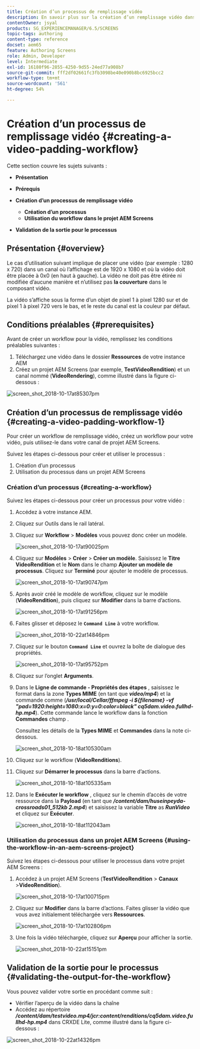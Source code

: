 ```yaml
---
title: Création d’un processus de remplissage vidéo
description: En savoir plus sur la création d’un remplissage vidéo dans le workflow pour vos ressources.
contentOwner: jsyal
products: SG_EXPERIENCEMANAGER/6.5/SCREENS
topic-tags: authoring
content-type: reference
docset: aem65
feature: Authoring Screens
role: Admin, Developer
level: Intermediate
exl-id: 16180f96-2855-4250-9d55-24ed77a908b7
source-git-commit: fff2df02661fc3fb3098be40e090b8bc6925bcc2
workflow-type: tm+mt
source-wordcount: '561'
ht-degree: 54%

---
```


# Création d’un processus de remplissage vidéo {#creating-a-video-padding-workflow}

Cette section couvre les sujets suivants :

* **Présentation**
* **Prérequis**
* **Création d’un processus de remplissage vidéo**
   * **Création d’un processus**
   * **Utilisation du workflow dans le projet AEM Screens**

* **Validation de la sortie pour le processus**

## Présentation {#overview}

Le cas d’utilisation suivant implique de placer une vidéo (par exemple : 1280 x 720) dans un canal où l’affichage est de 1920 x 1080 et où la vidéo doit être placée à 0x0 (en haut à gauche). La vidéo ne doit pas être étirée ni modifiée d’aucune manière et n’utilisez pas **la couverture** dans le composant vidéo.

La vidéo s’affiche sous la forme d’un objet de pixel 1 à pixel 1280 sur et de pixel 1 à pixel 720 vers le bas, et le reste du canal est la couleur par défaut.

## Conditions préalables {#prerequisites}

Avant de créer un workflow pour la vidéo, remplissez les conditions préalables suivantes :

1. Téléchargez une vidéo dans le dossier **Ressources** de votre instance AEM
1. Créez un projet AEM Screens (par exemple, **TestVideoRendition**) et un canal nommé (**VideoRendering**), comme illustré dans la figure ci-dessous :

![screen_shot_2018-10-17at85307pm](assets/screen_shot_2018-10-17at85307pm.png)

## Création d’un processus de remplissage vidéo {#creating-a-video-padding-workflow-1}

Pour créer un workflow de remplissage vidéo, créez un workflow pour votre vidéo, puis utilisez-le dans votre canal de projet AEM Screens.

Suivez les étapes ci-dessous pour créer et utiliser le processus :

1. Création d’un processus
1. Utilisation du processus dans un projet AEM Screens

### Création d’un processus {#creating-a-workflow}

Suivez les étapes ci-dessous pour créer un processus pour votre vidéo :

1. Accédez à votre instance AEM.
1. Cliquez sur Outils dans le rail latéral.
1. Cliquez sur **Workflow** > **Modèles** vous pouvez donc créer un modèle.

   ![screen_shot_2018-10-17at90025pm](assets/screen_shot_2018-10-17at90025pm.png)

1. Cliquez sur **Modèles** > **Créer** > **Créer un modèle**. Saisissez le **Titre** **VideoRendition** et le **Nom** dans le champ **Ajouter un modèle de processus**. Cliquez sur **Terminé** pour ajouter le modèle de processus.

   ![screen_shot_2018-10-17at90747pm](assets/screen_shot_2018-10-17at90747pm.png)

1. Après avoir créé le modèle de workflow, cliquez sur le modèle (**VideoRendition**), puis cliquez sur **Modifier** dans la barre d’actions.

   ![screen_shot_2018-10-17at91256pm](assets/screen_shot_2018-10-17at91256pm.png)

1. Faites glisser et déposez le **`Command Line`** à votre workflow.

   ![screen_shot_2018-10-22at14846pm](assets/screen_shot_2018-10-22at14846pm.png)

1. Cliquez sur le bouton **`Command Line`** et ouvrez la boîte de dialogue des propriétés.

   ![screen_shot_2018-10-17at95752pm](assets/screen_shot_2018-10-17at95752pm.png)

1. Cliquez sur l’onglet **Arguments**.
1. Dans le **Ligne de commande - Propriétés des étapes** , saisissez le format dans la zone **Types MIME** (en tant que ***video/mp4***) et la commande comme (***/usr/local/Cellar/ffmpeg -i ${filename} -vf &quot;pad=1920:height=1080:x=0:y=0:color=black&quot; cq5dam.video.fullhd-hp.mp4***). Cette commande lance le workflow dans la fonction **Commandes** champ .

   Consultez les détails de la **Types MIME** et **Commandes** dans la note ci-dessous.

   ![screen_shot_2018-10-18at105300am](assets/screen_shot_2018-10-18at105300am.png)

1. Cliquez sur le workflow (**VideoRenditions**).
1. Cliquez sur **Démarrer le processus** dans la barre d’actions.

   ![screen_shot_2018-10-18at105335am](assets/screen_shot_2018-10-18at105335am.png)

1. Dans le **Exécuter le workflow** , cliquez sur le chemin d’accès de votre ressource dans la **Payload** (en tant que ***/content/dam/huseinpeyda-crossroads01_512kb 2.mp4***) et saisissez la variable **Titre** as ***RunVideo*** et cliquez sur **Exécuter**.

   ![screen_shot_2018-10-18at112043am](assets/screen_shot_2018-10-18at112043am.png)

### Utilisation du processus dans un projet AEM Screens {#using-the-workflow-in-an-aem-screens-project}

Suivez les étapes ci-dessous pour utiliser le processus dans votre projet AEM Screens :

1. Accédez à un projet AEM Screens (**TestVideoRendition** > **Canaux** >**VideoRendition**).

   ![screen_shot_2018-10-17at100715pm](assets/screen_shot_2018-10-17at100715pm.png)

1. Cliquez sur **Modifier** dans la barre d’actions. Faites glisser la vidéo que vous avez initialement téléchargée vers **Ressources**.

   ![screen_shot_2018-10-17at102806pm](assets/screen_shot_2018-10-17at102806pm.png)

1. Une fois la vidéo téléchargée, cliquez sur **Aperçu** pour afficher la sortie.

   ![screen_shot_2018-10-22at15151pm](assets/screen_shot_2018-10-22at15151pm.png)

## Validation de la sortie pour le processus {#validating-the-output-for-the-workflow}

Vous pouvez valider votre sortie en procédant comme suit :

* Vérifier l’aperçu de la vidéo dans la chaîne
* Accédez au répertoire ***/content/dam/testvideo.mp4/jcr:content/renditions/cq5dam.video.fullhd-hp.mp4*** dans CRXDE Lite, comme illustré dans la figure ci-dessous :

![screen_shot_2018-10-22at14326pm](assets/screen_shot_2018-10-22at14326pm.png)
